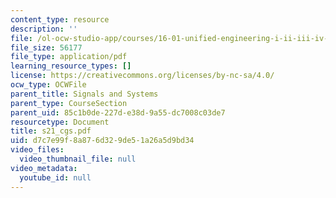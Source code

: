```yaml
---
content_type: resource
description: ''
file: /ol-ocw-studio-app/courses/16-01-unified-engineering-i-ii-iii-iv-fall-2005-spring-2006/d7c7e99f8a876d329de51a26a5d9bd34_s21_cgs.pdf
file_size: 56177
file_type: application/pdf
learning_resource_types: []
license: https://creativecommons.org/licenses/by-nc-sa/4.0/
ocw_type: OCWFile
parent_title: Signals and Systems
parent_type: CourseSection
parent_uid: 85c1b0de-227d-e38d-9a55-dc7008c03de7
resourcetype: Document
title: s21_cgs.pdf
uid: d7c7e99f-8a87-6d32-9de5-1a26a5d9bd34
video_files:
  video_thumbnail_file: null
video_metadata:
  youtube_id: null
---
```

